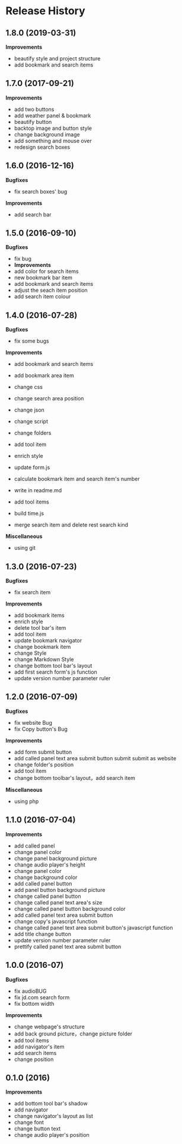 Release History
===============

## 1.8.0 (2019-03-31)

**Improvements**

- beautify style and project structure
- add bookmark and search items

## 1.7.0 (2017-09-21)

**Improvements**
- add two buttons
- add weather panel & bookmark  
- beautify button
- backtop image and button style  
- change background image
- add something and mouse over  
- redesign search boxes

## 1.6.0 (2016-12-16)

**Bugfixes**
- fix search boxes' bug 

**Improvements**
- add search bar

## 1.5.0 (2016-09-10)

**Bugfixes**
- fix bug
- 
  **Improvements**
- add color for search items
- new bookmark bar item
- add bookmark and search items
- adjust the seach item position
- add search item colour 

## 1.4.0 (2016-07-28)

**Bugfixes**
- fix some bugs

**Improvements**

- add bookmark and search items

- add bookmark area item
- change css
- change search area position
- change json
- change script
- change folders
- add tool item
- enrich style
- update form.js
- calculate bookmark item and search item's number
- write in readme.md
- add tool items
- build time.js
- merge search item and delete rest search kind

**Miscellaneous**
- using git

## 1.3.0 (2016-07-23)

**Bugfixes**
- fix search item

**Improvements**
- add bookmark items
- enrich style
- delete tool bar's item
- add tool item
- update bookmark navigator
- change bookmark item
- change Style
- change Markdown Style
- change bottom tool bar's layout
- add first search form's js function
- update version number parameter ruler

## 1.2.0 (2016-07-09)

**Bugfixes**
- fix website Bug
- fix Copy button's Bug

**Improvements**
- add form submit button
- add called panel text area submit button submit submit as website
- change folder's position
- add tool item
- change bottom toolbar's layout，add search item

**Miscellaneous**
- using php

## 1.1.0 (2016-07-04)

**Improvements**
- add called panel
- change panel color
- change panel background picture
- change audio player's height
- change panel color
- change background color 
- add called panel button
- add panel button background picture
- change called panel button
- change called panel text area's size
- change called panel button background color
- add called panel text area submit button
- change copy's javascript function
- change called panel text area submit button's javascript function
- add title change button
- update version number parameter ruler
- prettify called panel text area submit button

## 1.0.0 (2016-07)

**Bugfixes**
- fix audioBUG
- fix jd.com search form
- fix bottom width

**Improvements**
- change webpage's structure
- add back ground picture，change picture folder
- add tool items
- add navigator's item
- add search items
- change position

## 0.1.0 (2016)

**Improvements**

- add bottom tool bar's shadow  
- add navigator  
- change navigator's layout as list
- change font 
- change button text
- change audio player's position  